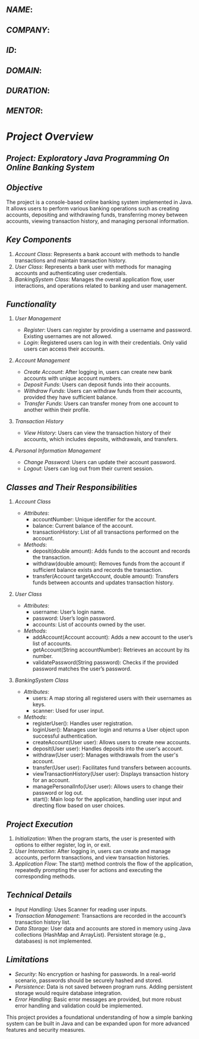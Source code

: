 ## *NAME*:
## *COMPANY*:
## *ID*:
## *DOMAIN*:
## *DURATION*:
## *MENTOR*:


# *Project Overview*

## *Project: Exploratory Java Programming On Online Banking System*
## *Objective*
The project is a console-based online banking system implemented in Java. It allows users to perform various banking operations such as creating accounts, depositing and withdrawing funds, transferring money between accounts, viewing transaction history, and managing personal information.

## *Key Components*
1. *Account Class*: Represents a bank account with methods to handle transactions and maintain transaction history.
2. *User Class*: Represents a bank user with methods for managing accounts and authenticating user credentials.
3. *BankingSystem Class*: Manages the overall application flow, user interactions, and operations related to banking and user management.

## *Functionality*

1. *User Management*
   - *Register*: Users can register by providing a username and password. Existing usernames are not allowed.
   - *Login*: Registered users can log in with their credentials. Only valid users can access their accounts.

2. *Account Management*
   - *Create Account*: After logging in, users can create new bank accounts with unique account numbers.
   - *Deposit Funds*: Users can deposit funds into their accounts.
   - *Withdraw Funds*: Users can withdraw funds from their accounts, provided they have sufficient balance.
   - *Transfer Funds*: Users can transfer money from one account to another within their profile.

3. *Transaction History*
   - *View History*: Users can view the transaction history of their accounts, which includes deposits, withdrawals, and transfers.

4. *Personal Information Management*
   - *Change Password*: Users can update their account password.
   - *Logout*: Users can log out from their current session.

## *Classes and Their Responsibilities*

1. *Account Class*
   - *Attributes*: 
     - accountNumber: Unique identifier for the account.
     - balance: Current balance of the account.
     - transactionHistory: List of all transactions performed on the account.
   - *Methods*: 
     - deposit(double amount): Adds funds to the account and records the transaction.
     - withdraw(double amount): Removes funds from the account if sufficient balance exists and records the transaction.
     - transfer(Account targetAccount, double amount): Transfers funds between accounts and updates transaction history.

2. *User Class*
   - *Attributes*: 
     - username: User’s login name.
     - password: User’s login password.
     - accounts: List of accounts owned by the user.
   - *Methods*: 
     - addAccount(Account account): Adds a new account to the user’s list of accounts.
     - getAccount(String accountNumber): Retrieves an account by its number.
     - validatePassword(String password): Checks if the provided password matches the user’s password.

3. *BankingSystem Class*
   - *Attributes*: 
     - users: A map storing all registered users with their usernames as keys.
     - scanner: Used for user input.
   - *Methods*: 
     - registerUser(): Handles user registration.
     - loginUser(): Manages user login and returns a User object upon successful authentication.
     - createAccount(User user): Allows users to create new accounts.
     - deposit(User user): Handles deposits into the user's account.
     - withdraw(User user): Manages withdrawals from the user's account.
     - transfer(User user): Facilitates fund transfers between accounts.
     - viewTransactionHistory(User user): Displays transaction history for an account.
     - managePersonalInfo(User user): Allows users to change their password or log out.
     - start(): Main loop for the application, handling user input and directing flow based on user choices.

## *Project Execution*

1. *Initialization*: When the program starts, the user is presented with options to either register, log in, or exit.
2. *User Interaction*: After logging in, users can create and manage accounts, perform transactions, and view transaction histories.
3. *Application Flow*: The start() method controls the flow of the application, repeatedly prompting the user for actions and executing the corresponding methods.

## *Technical Details*

- *Input Handling*: Uses Scanner for reading user inputs.
- *Transaction Management*: Transactions are recorded in the account’s transaction history list.
- *Data Storage*: User data and accounts are stored in memory using Java collections (HashMap and ArrayList). Persistent storage (e.g., databases) is not implemented.

## *Limitations*

- *Security*: No encryption or hashing for passwords. In a real-world scenario, passwords should be securely hashed and stored.
- *Persistence*: Data is not saved between program runs. Adding persistent storage would require database integration.
- *Error Handling*: Basic error messages are provided, but more robust error handling and validation could be implemented.

This project provides a foundational understanding of how a simple banking system can be built in Java and can be expanded upon for more advanced features and security measures.
